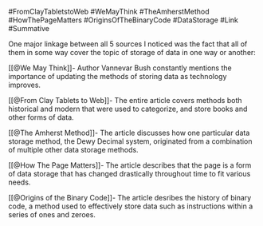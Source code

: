 #FromClayTabletstoWeb #WeMayThink #TheAmherstMethod #HowThePageMatters #OriginsOfTheBinaryCode #DataStorage  #Link #Summative

One major linkage between all 5 sources I noticed was the fact that all of them in some way cover the topic of storage of data in one way or another:

[[@We May Think]]- Author Vannevar Bush constantly mentions the importance of updating the methods of storing data as technology improves.

[[@From Clay Tablets to Web]]- The entire article covers methods both historical and modern that were used to categorize, and store books and other forms of data.

[[@The Amherst Method]]- The article discusses how one particular data storage method, the Dewy Decimal system, originated from a combination of multiple other data storage methods.

[[@How The Page Matters]]- The article describes that the page is a form of data storage that has changed drastically throughout time to fit various needs.

[[@Origins of the Binary Code]]- The article desribes the history of binary code, a method used to effectively store data such as instructions within a series of ones and zeroes.